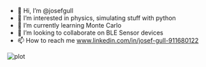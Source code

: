 - 👋 Hi, I’m @josefgull
- 👀 I’m interested in physics, simulating stuff with python
- 🌱 I’m currently learning Monte Carlo
- 💞️ I’m looking to collaborate on BLE Sensor devices
- 📫 How to reach me www.linkedin.com/in/josef-gull-911680122

![plot](https://media.giphy.com/media/xNrM4cGJ8u3ao/giphy.gif)

<!---
josefgull/josefgull is a ✨ special ✨ repository because its `README.md` (this file) appears on your GitHub profile.
You can click the Preview link to take a look at your changes.
--->
